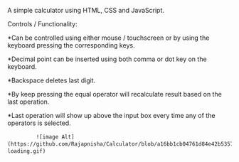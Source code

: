A simple calculator using HTML, CSS and JavaScript.

Controls / Functionality:

*Can be controlled using either mouse / touchscreen or by using the keyboard pressing the corresponding keys.

*Decimal point can be inserted using both comma or dot key on the keyboard.

*Backspace deletes last digit.

*By keep pressing the equal operator will recalculate result based on the last operation.

*Last operation will show up above the input box every time any of the operators is selected.


             ![image Alt](https://github.com/Rajapnisha/Calculator/blob/a16bb1cb04761d84e42b53572cddf4b0518d51f4/calculator-loading.gif)

